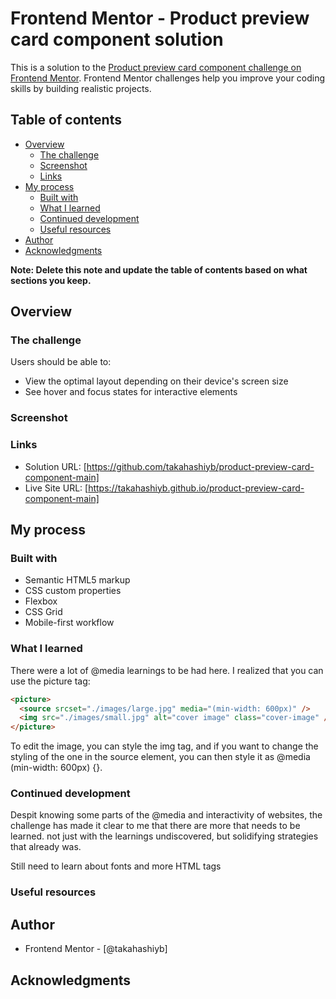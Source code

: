 # Frontend Mentor - Product preview card component solution

This is a solution to the [Product preview card component challenge on Frontend Mentor](https://www.frontendmentor.io/challenges/product-preview-card-component-GO7UmttRfa). Frontend Mentor challenges help you improve your coding skills by building realistic projects.

## Table of contents

- [Overview](#overview)
  - [The challenge](#the-challenge)
  - [Screenshot](#screenshot)
  - [Links](#links)
- [My process](#my-process)
  - [Built with](#built-with)
  - [What I learned](#what-i-learned)
  - [Continued development](#continued-development)
  - [Useful resources](#useful-resources)
- [Author](#author)
- [Acknowledgments](#acknowledgments)

**Note: Delete this note and update the table of contents based on what sections you keep.**

## Overview

### The challenge

Users should be able to:

- View the optimal layout depending on their device's screen size
- See hover and focus states for interactive elements

### Screenshot

### Links

- Solution URL: [https://github.com/takahashiyb/product-preview-card-component-main]
- Live Site URL: [https://takahashiyb.github.io/product-preview-card-component-main]

## My process

### Built with

- Semantic HTML5 markup
- CSS custom properties
- Flexbox
- CSS Grid
- Mobile-first workflow

### What I learned

There were a lot of @media learnings to be had here. I realized that you can use the picture tag:

```html
<picture>
  <source srcset="./images/large.jpg" media="(min-width: 600px)" />
  <img src="./images/small.jpg" alt="cover image" class="cover-image" />
</picture>
```

To edit the image, you can style the img tag, and if you want to change the styling of the one in the source element, you can then style it as @media (min-width: 600px) {}.

### Continued development

Despit knowing some parts of the @media and interactivity of websites, the challenge has made it clear to me that there are more that needs to be learned. not just with the learnings undiscovered, but solidifying strategies that already was.

Still need to learn about fonts and more HTML tags

### Useful resources

## Author

- Frontend Mentor - [@takahashiyb]

## Acknowledgments
